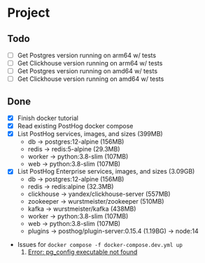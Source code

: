 # Project

## Todo

- [ ] Get Postgres version running on arm64 w/ tests
- [ ] Get Clickhouse version running on arm64 w/ tests
- [ ] Get Postgres version running on amd64 w/ tests
- [ ] Get Clickhouse version running on amd64 w/ tests

## Done

- [x] Finish docker tutorial
- [x] Read existing PostHog docker compose
- [x] List PostHog services, images, and sizes (399MB)
    - db -> postgres:12-alpine (156MB)
    - redis -> redis:5-alpine (29.3MB)
    - worker -> python:3.8-slim (107MB)
    - web -> python:3.8-slim (107MB)
- [x] List PostHog Enterprise services, images, and sizes (3.09GB)
    - db -> postgres:12-alpine (156MB)
    - redis -> redis:alpine (32.3MB)
    - clickhouse -> yandex/clickhouse-server (557MB)
    - zookeeper -> wurstmeister/zookeeper (510MB)
    - kafka -> wurstmeister/kafka (438MB)
    - worker -> python:3.8-slim (107MB)
    - web -> python:3.8-slim (107MB)
    - plugins -> posthog/plugin-server:0.15.4 (1.19BG) -> node:14
- Issues for `docker compose -f docker-compose.dev.yml up`
    1. [Error: pg_config executable not found](https://stackoverflow.com/questions/11618898/pg-config-executable-not-found)